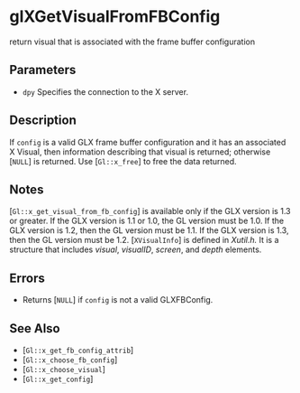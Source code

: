 # glXGetVisualFromFBConfig
return visual that is associated with the frame buffer configuration

## Parameters
- `dpy`
  Specifies the connection to the X server.

## Description
If `config` is a valid GLX frame buffer configuration and it has an
  associated X Visual, then information describing that visual is
  returned; otherwise [`NULL`] is returned. Use [`Gl::x_free`] to free
  the data returned.

## Notes
[`Gl::x_get_visual_from_fb_config`] is available only if the GLX
  version is 1.3 or greater.
If the GLX version is 1.1 or 1.0, the GL version must be 1.0. If the
  GLX version is 1.2, then the GL version must be 1.1. If the GLX
  version is 1.3, then the GL version must be 1.2.
[`XVisualInfo`] is defined in *Xutil.h.* It is a structure that
  includes *visual*, *visualID*, *screen*, and *depth* elements.

## Errors
- Returns [`NULL`] if `config` is not a valid GLXFBConfig.

## See Also
- [`Gl::x_get_fb_config_attrib`]
- [`Gl::x_choose_fb_config`]
- [`Gl::x_choose_visual`]
- [`Gl::x_get_config`]
